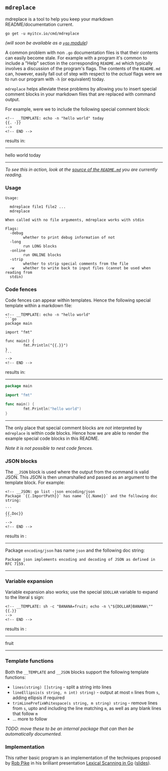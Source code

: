 <!-- __JSON: go list -json .
## `{{ filepathBase .ImportPath}}`

{{.Doc}}

```
go get -u {{.ImportPath}}
```
-->
## `mdreplace`

mdreplace is a tool to help you keep your markdown README/documentation current.

```
go get -u myitcv.io/cmd/mdreplace
```
<!-- END -->

_(will soon be available as a [`vgo` module](https://github.com/golang/go/issues/24301))_

A common problem with non `.go` documentation files is that their contents can easily become stale. For example with a
program it's common to include a "Help" section in the corresponding `README.md` which typically involves a discussion
of the program's flags. The contents of the `README.md` can, however, easily fall out of step with respect to the
_actual_ flags were we to run our program with `-h` (or equivalent) today.

`mdreplace` helps alleviate these problems by allowing you to insert special comment blocks in your markdown files that
are replaced with command output.

For example, were we to include the following special comment block:

<!-- __TEMPLATE: cat _examples/hello_world_today
{{. -}}
-->
    <!-- __TEMPLATE: echo -n "hello world" today
    {{. -}}
    -->
    <!-- END -->
<!-- END -->

results in:

---
<!-- __TEMPLATE: sh -c "cat _examples/hello_world_today | sed -e 's/^    //' | mdreplace -strip"
{{.}}
-->
hello world today
<!-- END -->
---

_To see this in action, look at the [source of the
`README.md`](https://raw.githubusercontent.com/myitcv/x/master/cmd/mdreplace/README.md) you are currently reading._


<!-- __TEMPLATE: sh -c "${DOLLAR}(go list -f '{{.ImportPath}}' | xargs basename) -h"
### Usage

```
{{. -}}
```
-->
### Usage

```
Usage:

  mdreplace file1 file2 ...
  mdreplace

When called with no file arguments, mdreplace works with stdin

Flags:
  -debug
    	whether to print debug information of not
  -long
    	run LONG blocks
  -online
    	run ONLINE blocks
  -strip
    	whether to strip special comments from the file
  -w	whether to write back to input files (cannot be used when reading from 
  stdin)

```
<!-- END -->

### Code fences

Code fences can appear within templates. Hence the following special template within a markdown file:

<!-- __TEMPLATE: cat _examples/code_fence
{{. -}}
-->
    <!-- __TEMPLATE: echo -n "hello world"
    ```go
    package main

    import "fmt"

    func main() {
            fmt.Println("{{.}}")
    }
    ```
    -->
    <!-- END -->
<!-- END -->

results in:

---
<!-- __TEMPLATE: sh -c "cat _examples/code_fence | sed -e 's/^    //' | mdreplace -strip"
{{.}}
-->
```go
package main

import "fmt"

func main() {
        fmt.Println("hello world")
}
```

<!-- END -->
---


The only place that special comment blocks are _not_ interpreted by `mdreplace` is within code blocks. Hence how we are
able to render the example special code blocks in this README.

_Note it is not possible to nest code fences._

### JSON blocks

The `__JSON` block is used where the output from the command is valid JSON. This JSON is then unmarshalled and passed as
an argument to the template block. For example:

<!-- __TEMPLATE: cat _examples/json_block
{{. -}}
-->
    <!-- __JSON: go list -json encoding/json
    Package `{{.ImportPath}}` has name `{{.Name}}` and the following doc string:

    ```
    {{.Doc}}
    ```
    -->
    <!-- END -->
<!-- END -->

results in :

---
<!-- __TEMPLATE: sh -c "cat _examples/json_block | sed -e 's/^    //' | mdreplace -strip"
{{.}}
-->
Package `encoding/json` has name `json` and the following doc string:

```
Package json implements encoding and decoding of JSON as defined in RFC 7159.
```

<!-- END -->
---

### Variable expansion

Variable expansion also works; use the special `$DOLLAR` variable to expand to the literal `$` sign:

<!-- __TEMPLATE: cat _examples/variable_expansion
{{. -}}
-->
    <!-- __TEMPLATE: sh -c "BANANA=fruit; echo -n \"${DOLLAR}BANANA\""
    {{.}}
    -->
    <!-- END -->
<!-- END -->

results in :

---
<!-- __TEMPLATE: sh -c "cat _examples/variable_expansion | sed -e 's/^    //' | mdreplace -strip"
{{.}}
-->
fruit

<!-- END -->
---

### Template functions

Both the `__TEMPLATE` and `__JSON` blocks support the following template functions:

* `lines(string) []string` - split a string into lines
* `lineEllipsis(s string, n int) string)` - output at most `n` lines from `s`, adding ellipsis if required
* `trimLinePrefixWhitespace(s string, m string) string` - remove lines from `s`, upto and including the line
  matching `m`, as well as any blank lines that follow `m`
* ... more to follow

_TODO: move these to be an internal package that can then be automatically documented._


### Implementation

This rather basic program is an implementation of the techniques proposed by [Rob Pike](https://twitter.com/rob_pike) in
his brilliant presentation [Lexical Scanning in Go](https://youtu.be/HxaD_trXwRE)
([slides](https://talks.golang.org/2011/lex.slide#1)).

